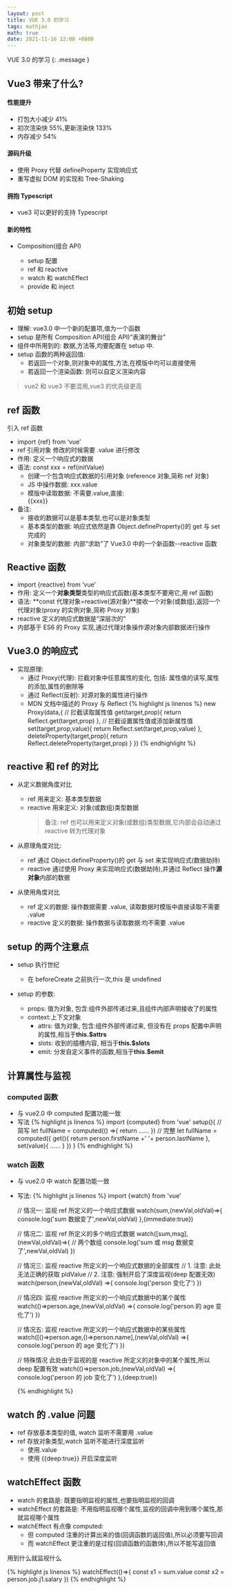 ```yaml
---
layout: post
title: VUE 3.0 的学习
tags: mathjax
math: true
date: 2021-11-16 12:00 +0800
---
```


VUE 3.0 的学习
{: .message }

## Vue3 带来了什么?

#### 性能提升

- 打包大小减少 41%
- 初次渲染快 55%,更新渲染快 133%
- 内存减少 54%

#### 源码升级

- 使用 Proxy 代替 defineProperty 实现响应式
- 重写虚拟 DOM 的实现和 Tree-Shaking

#### 拥抱 Typescript

- vue3 可以更好的支持 Typescript

#### 新的特性

- Composition(组合 API)

  - setup 配置
  - ref 和 reactive
  - watch 和 watchEffect
  - provide 和 inject

## 初始 setup

- 理解: vue3.0 中一个新的配置项,值为一个函数
- setup 是所有 Composition API(组合 API)“表演的舞台”
- 组件中所用到的: 数据,方法等,均要配置在 setup 中.
- setup 函数的两种返回值:
  - 若返回一个对象,则对象中的属性,方法,在模版中均可以直接使用
  - 若返回一个渲染函数: 则可以自定义渲染内容

> vue2 和 vue3 不要混用,vue3 的优先级更高

## ref 函数

引入 ref 函数

- import {ref} from ‘vue’
- ref 引用对象 修改的时候需要 .value 进行修改
- 作用: 定义一个响应式的数据
- 语法: const xxx = ref(initValue)
  - 创建一个包含响应式数据的引用对象 (reference 对象,简称 ref 对象)
  - JS 中操作数据: xxx.value
  - 模版中读取数据: 不需要.value,直接: <div>{{xxx}}</div>
- 备注:
  - 接收的数据可以是基本类型,也可以是对象类型
  - 基本类型的数据: 响应式依然是靠 Object.defineProperty()的 get 与 set 完成的
  - 对象类型的数据: 内部“求助”了 Vue3.0 中的一个新函数--reactive 函数

## Reactive 函数

- import {reactive} from ‘vue’
- 作用: 定义一个**对象类型**类型的响应式函数(基本类型不要用它,用 ref 函数)
- 语法: **const 代理对象=reactive(源对象)**接收一个对象(或数组),返回一个代理对象(proxy 的实例对象,简称 Proxy 对象)
- reactive 定义的响应式数据是“深层次的”
- 内部基于 ES6 的 Proxy 实现,通过代理对象操作源对象内部数据进行操作

## Vue3.0 的响应式

- 实现原理:
  - 通过 Proxy(代理): 拦截对象中任意属性的变化, 包括: 属性值的读写,属性的添加,属性的删除等
  - 通过 Reflect(反射): 对源对象的属性进行操作
  - MDN 文档中描述的 Proxy 与 Reflect
    {% highlight js linenos %}
    new Proxy(data,{
    // 拦截读取属性值
    get(target,prop){
    return Reflect.get(target,prop)
    },
    // 拦截设置属性值或添加新属性值
    set(target,prop,value){
    return Reflect.set(target,prop,value)
    },
    deleteProperty(target,prop){
    return Reflect.deleteProperty(target,prop)
    }
    })
    {% endhighlight %}

## reactive 和 ref 的对比

- 从定义数据角度对比

  - ref 用来定义: 基本类型数据
  - reactive 用来定义: 对象(或数组)类型数据
    > 备注: ref 也可以用来定义对象(或数组)类型数据,它内部会自动通过 reactive 转为代理对象

- 从原理角度对比:

  - ref 通过 Object.defineProperty()的 get 与 set 来实现响应式(数据劫持)
  - reactive 通过使用 Proxy 来实现响应式(数据劫持),并通过 Reflect 操作**源对象**内部的数据

- 从使用角度对比
  - ref 定义的数据: 操作数据需要 .value, 读取数据时模版中直接读取不需要 .value
  - reactive 定义的数据: 操作数据与读取数据:均不需要 .value

## setup 的两个注意点

- setup 执行世纪

  - 在 beforeCreate 之前执行一次,this 是 undefined

- setup 的参数:
  - props: 值为对象, 包含:组件外部传递过来,且组件内部声明接收了的属性
  - context:上下文对象
    - attrs: 值为对象, 包含:组件外部传递过来, 但没有在 props 配置中声明的属性,相当于**this.\$attrs**
    - slots: 收到的插槽内容, 相当于**this.\$slots**
    - emit: 分发自定义事件的函数,相当于**this.\$emit**

## 计算属性与监视

### computed 函数

- 与 vue2.0 中 computed 配置功能一致
- 写法
  {% highlight js linenos %}
  import {computed} from 'vue'
  setup(){
  // 简写
  let fullName = computed(() =>{
  return ......
  })
  // 完整
  let fullName = computed({
  get(){
  return person.firstName +' '+ person.lastName
  },
  set(value){
  ......
  }
  })
  }
  {% endhighlight %}

### watch 函数

- 与 vue2.0 中 watch 配置功能一致
- 写法:
  {% highlight js linenos %}
  import {watch} from 'vue'

  // 情况一: 监视 ref 所定义的一个响应式数据
  watch(sum,(newVal,oldVal)=>{
  console.log('sum 数据变了',newVal,oldVal)
  },{immediate:true})

  // 情况二: 监视 ref 所定义的多个响应式数据
  watch([sum,msg],(newVal,oldVal)=>{ // 两个数组
  console.log('sum 或 msg 数据变了',newVal,oldVal)
  })

  // 情况三: 监视 reactive 所定义的一个响应式数据的全部属性
  // 1. 注意: 此处无法正确的获取 pldValue
  // 2. 注意: 强制开启了深度监视(deep 配置无效)
  watch(person,(newVal,oldVal) =>{
  console.log('person 变化了')
  })

  // 情况四: 监视 reactive 所定义的一个响应式数据中的某个属性
  watch(()=>person.age,(newVal,oldVal) =>{
  console.log('person 的 age 变化了')
  })

  // 情况五: 监视 reactive 所定义的一个响应式数据中的某些属性
  watch([()=>person.age,()=>person.name],(newVal,oldVal) =>{
  console.log('person 的 age 变化了')
  })

  // 特殊情况 此处由于监视的是 reactive 所定义的对象中的某个属性,所以 deep 配置有效
  watch(()=>person.job,(newVal,oldVal) =>{
  console.log('person 的 job 变化了')
  },{deep:true})

  {% endhighlight %}

## watch 的 .value 问题

- ref 存放基本类型的值, watch 监听不需要用 .value
- ref 存放对象类型,watch 监听不能进行深度监听
  - 使用.value
  - 使用 \{\{deep:true\}\} 开启深度监听

## watchEffect 函数

- watch 的套路是: 既要指明监视的属性,也要指明监视的回调
- watchEffect 的套路是: 不用指明监视哪个属性,监视的回调中用到哪个属性,那就监视哪个属性
- watchEffect 有点像 computed:
  - 但 computed 注重的计算出来的值(回调函数的返回值),所以必须要写回调
  - 而 watchEffect 更注重的是过程(回调函数的函数体),所以不能写返回值

用到什么就监视什么

{% highlight js linenos %}
watchEffect(()=>{
const x1 = sum.value
const x2 = person.job.j1.salary
})
{% endhighlight %}
